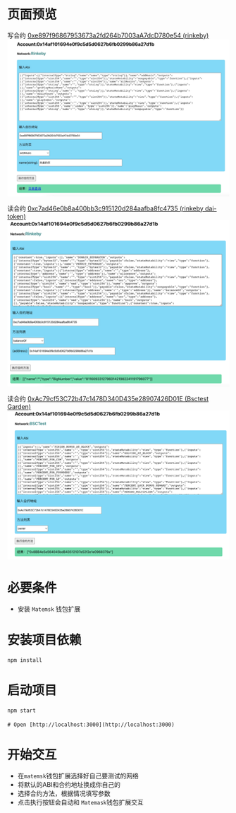 # 页面预览

写合约 [0xe897f96867953673a2fd264b7003aA7dcD780e54 (rinkeby)](https://rinkeby.etherscan.io/address/0xe897f96867953673a2fd264b7003aa7dcd780e54#writeContract)
![snapshot](snapshot/rinkeby-test-write.jpg)

读合约 [0xc7ad46e0b8a400bb3c915120d284aafba8fc4735 (rinkeby dai-token)](https://rinkeby.etherscan.io/address/0xc7ad46e0b8a400bb3c915120d284aafba8fc4735#readContract)
![snapshot](snapshot/rinkeby-test-page.png)

读合约 [0xAc79cf53C72b47c1478D340D435e28907426D01E (Bsctest Garden)](https://testnet.bscscan.com/address/0xAc79cf53C72b47c1478D340D435e28907426D01E#code)
![snapshot](snapshot/bsc-test-page.png)



# 必要条件
* 安装 `Matemsk` 钱包扩展


# 安装项目依赖
```
npm install 

```
# 启动项目

```
npm start

# Open [http://localhost:3000](http://localhost:3000) 

```
# 开始交互
* 在`matemsk`钱包扩展选择好自己要测试的网络
* 将默认的ABI和合约地址换成你自己的
* 选择合约方法，根据情况填写参数
* 点击执行按钮会自动和 `Matemask`钱包扩展交互


